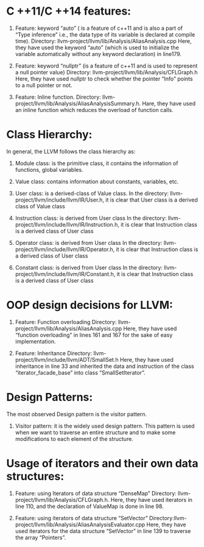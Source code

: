 # C ++11/C ++14 features:

1) Feature: keyword “auto” ( is a feature of c++11 and is also a part of “Type inference” i.e., the data type of its variable is declared at compile time).
Directory: llvm-project/llvm/lib/Analysis/AliasAnalysis.cpp
Here, they have used the keyword “auto” (which is used to initialize the variable automatically without any keyword declaration) in line179.

2) Feature: keyword “nullptr” (is a feature of c++11 and is used to represent a null pointer value)
Directory: llvm-project/llvm/lib/Analysis/CFLGraph.h
Here, they have used nullptr to check whether the pointer “Info” points to a null pointer or not.

3) Feature: Inline function.
Directory: llvm-project/llvm/lib/Analysis/AliasAnalysisSummary.h. Hare, they have used an inline function which reduces the overload of function calls.
 

 # Class Hierarchy:
In general, the LLVM follows the class hierarchy as:
1) Module class: is the primitive class, it contains the information of functions, global variables.
2) Value class: contains information about constants, variables, etc.
3) User class: is a derived-class of Value class.
			In the directory: llvm-project/llvm/include/llvm/IR/User.h, it is clear 
			that User class is a derived class of Value class
			
4) Instruction class: is derived from User class
In the directory: llvm-project/llvm/include/llvm/IR/Instruction.h, it is clear that Instruction class is a derived class of User class
			
5) Operator class: is derived from User class
 In the directory: llvm-project/llvm/include/llvm/IR/Operator.h, it is clear that Instruction class is a derived class of User class

6) Constant class: is derived from User class
 In the directory: llvm-project/llvm/include/llvm/IR/Constant.h, it is clear that Instruction class is a derived class of User class 
			

# OOP design decisions for LLVM:

 1) Feature: Function overloading
Directory: llvm-project/llvm/lib/Analysis/AliasAnalysis.cpp
Here, they have used “function overloading” in lines 161 and 167 for the sake of easy implementation.
	
1) Feature: Inheritance
Directory: llvm-project/llvm/include/llvm/ADT/SmallSet.h
Here, they have used inheritance in line 33 and inherited the data and instruction of the class “iterator_facade_base” into class “SmallSetIterator”.

# Design Patterns:

The most observed Design pattern is the visitor pattern.
1) Visitor pattern: it is the widely used design pattern. This pattern is used when we want to traverse an entire structure and to make some modifications to each element of the structure.

# Usage of iterators and their own data structures:

1) Feature: using Iterators of data structure “DenseMap” 
Directory: llvm-project/llvm/lib/Analysis/CFLGraph.h.
Here, they have used iterators in line 110, and the declaration of ValueMap is done in line 98.
 
2)  Feature: using iterators of data structure “SetVector”
Directory:llvm-project/llvm/lib/Analysis/AliasAnalysisEvaluator.cpp
Here, they have used iterators for the data structure “SetVector” in line 139 to traverse the array “Pointers”.


